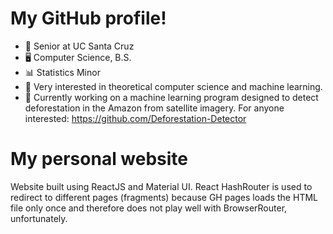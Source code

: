 # My GitHub profile!
- 🏫 Senior at UC Santa Cruz
- 🖥️ Computer Science, B.S.
- 📊 Statistics Minor
- 🧮 Very interested in theoretical computer science and machine learning.
- 🧬 Currently working on a machine learning program designed to detect deforestation in the Amazon from satellite imagery. For anyone interested: https://github.com/Deforestation-Detector


# My personal website

Website built using ReactJS and Material UI. React HashRouter is used to redirect to different pages (fragments) because GH pages loads the HTML file only once and therefore does not play well with BrowserRouter, unfortunately.
